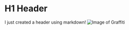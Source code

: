 # H1 Header
I just created a header using markdown!
![Image of Graffiti](https://images.squarespace-cdn.com/content/v1/5ecd4b16ce4b8b70ec090de8/1638502953374-1WGFPMG3I68JTRNB4KQT/scm+%2823%29.png?format=1500w)
